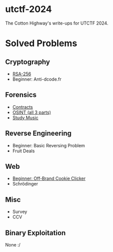 # utctf-2024
The Cotton Highway's write-ups for UTCTF 2024.

# Solved Problems
## Cryptography
- [RSA-256](RSA-256.md)
- Beginner: Anti-dcode.fr
## Forensics
- [Contracts](Contracts.md)
- [OSINT (all 3 parts)](OSINT%20(all%203%20parts).md)
- [Study Music](Study%20Music.md)
## Reverse Engineering
- Beginner: Basic Reversing Problem
- Fruit Deals
## Web
- [Beginner: Off-Brand Cookie Clicker](cookie_clicker.md)
- Schrödinger
## Misc
- Survey
- CCV
## Binary Exploitation
None :/
